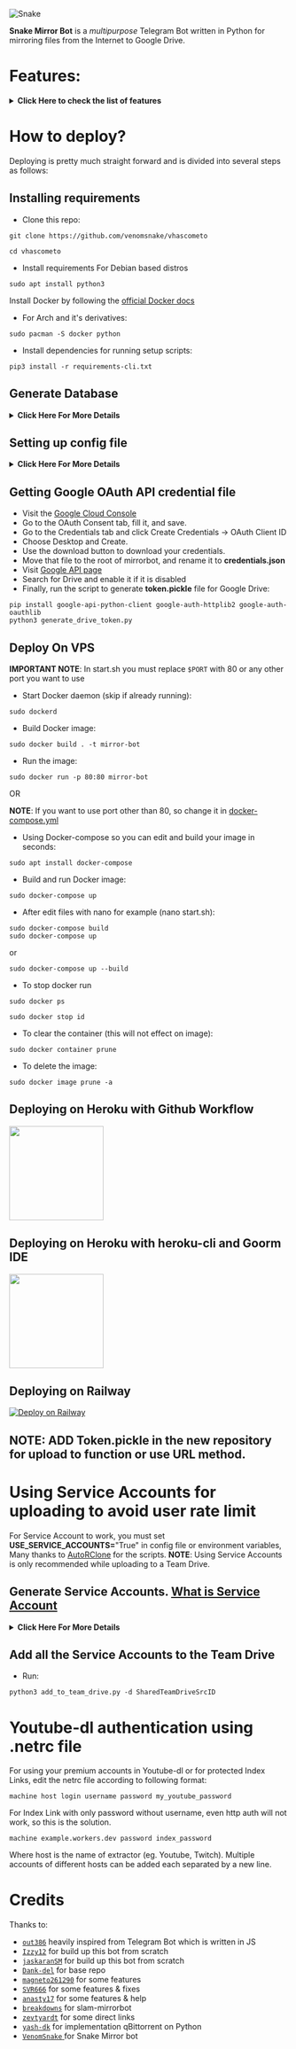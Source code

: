 ![Snake](https://telegra.ph/file/3eadd386697205a815e87.png)


**Snake Mirror Bot** is a _multipurpose_ Telegram Bot written in Python for mirroring files from the Internet to Google Drive.

# Features:
<details>
    <summary><b>Click Here to check the list of features </b></summary>

## Major features
- qBittorrent
- Size limiting for Torrent/Direct, Tar/Unzip, Mega and clone
- Stop duplicates for all tasks except for qBittorrent and youtube-dl tasks 
- Tar/Unzip G-Drive link 
- Select files from Torrent before downloading using qbittorrent
- Sudo with or without Database
- Multiple Trackers support
- Extracting **tar.xz** support
- Counting files/folders from Google Drive link
- View Link button instead of direct download link
- Shell and Executor
- Speedtest
- Status Pages for unlimited tasks
- Clone status
- Search in multiple Drive folder/TD
- Many bugs has been fixed
- Torrent search Supported:
```
nyaa.si, sukebei, 1337x, piratebay,
tgx, yts, eztv, torlock, rarbg
```
- Direct links Supported:
```
letsupload.io, hxfile.co, anonfiles.com, bayfiles.com, antfiles,
fembed.com, fembed.net, femax20.com, layarkacaxxi.icu, fcdn.stream,
sbplay.org, naniplay.com, naniplay.nanime.in, naniplay.nanime.biz, sbembed.com,
streamtape.com, streamsb.net, feurl.com, pixeldrain.com, racaty.net,
1fichier.com, 1drv.ms (Only works for file not folder or business account),
uptobox.com (Uptobox account must be premium), solidfiles.com
```
## From Original Repos
- Mirroring direct download links, Torrent, and Telegram files to Google Drive
- Mirroring Mega.nz links to Google Drive (If your Mega account not premium, it will limit 5GB/6 hours)
- Copy files from someone's Drive to your Drive (Using Autorclone)
- Download/Upload progress, Speeds and ETAs
- Mirror all Youtube-dl supported links
- Docker support
- Uploading to Team Drive
- Index Link support
- Service Account support
- Delete files from Drive
- Shortener support
- Custom Filename (Only for URL, Telegram files and Youtube-dl. Not for Mega links and Magnet/Torrents)
- Extracting password protected files, using custom filename and download from password protected Index Links see these examples:
<p><a href="https://telegra.ph/Magneto-Python-Aria---Custom-Filename-Examples-01-20"> <img src="https://img.shields.io/badge/See%20Telegraph-grey?style=for-the-badge&logo=telegraph" width="170""/></a></p>

- Extract these file types and uploads to Google Drive
```
ZIP, RAR, TAR, 7z, ISO, WIM, CAB, GZIP, BZIP2,
APM, ARJ, CHM, CPIO, CramFS, DEB, DMG, FAT,
HFS, LZH, LZMA, LZMA2, MBR, MSI, MSLZ, NSIS,
NTFS, RPM, SquashFS, UDF, VHD, XAR, Z.
```

</details>

# How to deploy?
Deploying is pretty much straight forward and is divided into several steps as follows:
## Installing requirements

- Clone this repo:
```
git clone https://github.com/venomsnake/vhascometo

cd vhascometo
```

- Install requirements
For Debian based distros
```
sudo apt install python3
```
Install Docker by following the [official Docker docs](https://docs.docker.com/engine/install/debian/)

- For Arch and it's derivatives:
```
sudo pacman -S docker python
```
- Install dependencies for running setup scripts:
```
pip3 install -r requirements-cli.txt
```
## Generate Database
<details>
    <summary><b>Click Here For More Details</b></summary>

**1. Using ElephantSQL**
- Go to https://elephantsql.com/ and create account (skip this if you already have ElephantSQL account)
- Hit **Create New Instance**
- Follow the further instructions in the screen
- Hit **Select Region**
- Hit **Review**
- Hit **Create instance**
- Select your database name
- Copy your database URL, and fill to **DATABASE_URL** in config

**2. Using Heroku PostgreSQL**
<p><a href="https://dev.to/prisma/how-to-setup-a-free-postgresql-database-on-heroku-1dc1"> <img src="https://img.shields.io/badge/See%20Dev.to-black?style=for-the-badge&logo=dev.to" width="160""/></a></p>

</details>

## Setting up config file
<details>
    <summary><b>Click Here For More Details</b></summary>

```
cp config_sample.env config.env 
```
Fill up rest of the fields. Meaning of each fields are discussed below:
### Required Field
- `BOT_TOKEN`: The Telegram bot token that you get from [@BotFather](https://t.me/BotFather)
- `TELEGRAM_API`: This is to authenticate to your Telegram account for downloading Telegram files. You can get this from https://my.telegram.org DO NOT put this in quotes.
- `TELEGRAM_HASH`: This is to authenticate to your Telegram account for downloading Telegram files. You can get this from https://my.telegram.org
- `OWNER_ID`: The Telegram user ID (not username) of the Owner of the bot, you can get it from [@Userinfobot](https://t.me/userinfobot)
- `GDRIVE_FOLDER_ID`: This is the folder ID of the Google Drive Folder to which you want to upload all the mirrors.
- `DOWNLOAD_DIR`: The path to the local folder where the downloads should be downloaded to.
- `DOWNLOAD_STATUS_UPDATE_INTERVAL`: A short interval of time in seconds after which the Mirror progress message is updated. (I recommend to keep it `5` seconds at least)  
- `AUTO_DELETE_MESSAGE_DURATION`: Interval of time (in seconds), after which the bot deletes it's message (and command message) which is expected to be viewed instantly. (**NOTE**: Set to `-1` to never automatically delete messages)
### Optional Field
- `ACCOUNTS_ZIP_URL`: Only if you want to load your Service Account externally from an Index Link. Archive the accounts folder to a zip file. Fill this with the direct link of that file.
- `TOKEN_PICKLE_URL`: Only if you want to load your **token.pickle** externally from an Index Link. Fill this with the direct link of that file.
- `MULTI_SEARCH_URL`: To use search/list in multiple TD/folder. Run driveid.py in your terminal and follow it. It will generate a file **drive_folder** when you finish. Upload that file [here](https://gist.github.com/) with the same file name. Open the raw file of that gist, it's URL will be your required config. Check wiki for gist related help. 
- `DATABASE_URL`: Your Database URL. See [Generate Database](https://github.com/venomsnake/vhascometo/tree/master#generate-database) to generate database (**NOTE**: If you use database you can save your Sudo ID permanently using `/addsudo` command).
- `AUTHORIZED_CHATS`: Fill user_id and chat_id (not username) of groups/users you want to authorize. Separate them with space, Examples: `-0123456789 -1122334455 6915401739`.
- `SUDO_USERS`: Fill user_id (not username) of users whom you want to give sudo permission. Separate them with space, Examples: `0123456789 1122334455 6915401739` (**NOTE**: If you want to save Sudo ID permanently without database, you must fill your Sudo Id here).
- `IS_TEAM_DRIVE`: Set to `True` if `GDRIVE_FOLDER_ID` is from a Team Drive else `False` or Leave it empty.
- `USE_SERVICE_ACCOUNTS`: (Leave empty if unsure) Whether to use Service Accounts or not. For this to work see [Using Service Accounts](https://github.com/venomsnake/vhascometo#generate-service-accounts-what-is-service-account) section below.
- `INDEX_URL`: Refer to https://gitlab.com/ParveenBhadooOfficial/Google-Drive-Index The URL should not have any trailing '/'
- `MEGA_API_KEY`: Mega.nz API key to mirror mega.nz links. Get it from [Mega SDK Page](https://mega.nz/sdk)
- `MEGA_EMAIL_ID`: Your E-Mail ID used to sign up on mega.nz for using premium account (Leave though)
- `MEGA_PASSWORD`: Your Password for your mega.nz account
- `BLOCK_MEGA_FOLDER`: If you want to remove mega.nz folder support, set it to `True`.
- `BLOCK_MEGA_LINKS`: If you want to remove mega.nz mirror support, set it to `True`.
- `STOP_DUPLICATE`: (Leave empty if unsure) if this field is set to `True`, bot will check file in Drive, if it is present in Drive, downloading or cloning will be stopped. (**NOTE**: File will be checked using filename, not using filehash, so this feature is not perfect yet)
- `CLONE_LIMIT`: To limit the size of Google Drive folder/file which you can clone (leave space between number and unit, Available units are (gb or GB, tb or TB), Examples: `100 gb, 100 GB, 10 tb, 10 TB`
- `MEGA_LIMIT`: To limit the size of Mega download (leave space between number and unit, available units are (gb or GB, tb or TB), Examples: `100 gb, 100 GB, 10 tb, 10 TB`
- `TORRENT_DIRECT_LIMIT`: To limit the Torrent/Direct mirror size, leave space between number and unit. Available units are (gb or GB, tb or TB), Examples: `100 gb, 100 GB, 10 tb, 10 TB`
- `TAR_UNZIP_LIMIT`: To limit the size of mirroring as Tar or unzipmirror. Available units are (gb or GB, tb or TB), Examples: `100 gb, 100 GB, 10 tb, 10 TB`
- `VIEW_LINK`: View Link button to open file Index Link in browser instead of direct download link, you can figure out if it's compatible with your Index code or not, open any video from you Index and check if its URL ends with `?a=view`, if yes make it `True` it will work (Compatible with https://gitlab.com/ParveenBhadooOfficial/Google-Drive-Index Code)
- `UPTOBOX_TOKEN`: Uptobox token to mirror uptobox links. Get it from [Uptobox Premium Account](https://uptobox.com/my_account).
- `HEROKU_EMAIL`: E-Mail of the Heroku account in which the above app will be deployed (**NOTE**: Only needed if you are deploying on Heroku with Github Workflow).
- `HEROKU_API_KEY`: (Only if you deploying on Heroku) Your Heroku API key, get it from https://dashboard.heroku.com/account.
- `HEROKU_APP_NAME`: (Only if you deploying on Heroku) Your Heroku app name.
- `IGNORE_PENDING_REQUESTS`: If you want the bot to ignore pending requests after it restarts, set this to `True`.
- `STATUS_LIMIT`: Limit the no. of tasks shown in status message with button. (**NOTE**: Recommended limit is `4` tasks at max).
- `IS_VPS`: (Only for VPS) Don't set this to `True` even if you are using VPS, unless facing error with web server. Also go to start.sh and replace `$PORT` by `80` or any port you want to use.
- `SERVER_PORT`: (Only if IS_VPS is `True`) Base URL Port
- `BASE_URL_OF_BOT`: (Required for Heroku to avoid sleep/idling) Valid BASE URL of app where the bot is deployed. IP/Domain of your bot like `http://myip` or if you have chosen other port then `80` then `http://myip:port`, for Heroku fill `https://yourappname.herokuapp.com` (**NOTE**: Do not put slash at the end), still got idling? You can use http://cron-job.org to ping your Heroku app.
- `SHORTENER_API`: Fill your Shortener API key if you are using Shortener.
- `SHORTENER`: if you want to use Shortener in G-Drive and index link, fill Shortener URL here. Examples:
```
exe.io, gplinks.in, shrinkme.io, urlshortx.com, shortzon.com
```

Above are the supported url Shorteners. Except these only some url Shorteners are supported.

**Note**: You can limit maximum concurrent downloads by changing the value of **MAX_CONCURRENT_DOWNLOADS** in aria.sh. By default, it's set to `7`.
### Add more buttons (Optional Field)
Three buttons are already added of Drive Link, Index Link, and View Link, you can add extra buttons, these are optional, if you don't know what are below entries, simply leave them, don't fill anything in them.
- `BUTTON_FOUR_NAME`:
- `BUTTON_FOUR_URL`:
- `BUTTON_FIVE_NAME`:
- `BUTTON_FIVE_URL`:
- `BUTTON_SIX_NAME`:
- `BUTTON_SIX_URL`:
</details>

## Getting Google OAuth API credential file
- Visit the [Google Cloud Console](https://console.developers.google.com/apis/credentials)
- Go to the OAuth Consent tab, fill it, and save.
- Go to the Credentials tab and click Create Credentials -> OAuth Client ID
- Choose Desktop and Create.
- Use the download button to download your credentials.
- Move that file to the root of mirrorbot, and rename it to **credentials.json**
- Visit [Google API page](https://console.developers.google.com/apis/library)
- Search for Drive and enable it if it is disabled
- Finally, run the script to generate **token.pickle** file for Google Drive:
```
pip install google-api-python-client google-auth-httplib2 google-auth-oauthlib
python3 generate_drive_token.py
```

## Deploy On VPS

**IMPORTANT NOTE**: In start.sh you must replace `$PORT` with 80 or any other port you want to use

- Start Docker daemon (skip if already running):
```
sudo dockerd
```
- Build Docker image:
```
sudo docker build . -t mirror-bot
```
- Run the image:
```
sudo docker run -p 80:80 mirror-bot
```
OR

**NOTE**: If you want to use port other than 80, so change it in [docker-compose.yml](https://github.com/venomsnake/vhascometo/blob/master/docker-compose.yml)

- Using Docker-compose so you can edit and build your image in seconds:
```
sudo apt install docker-compose
```
- Build and run Docker image:
```
sudo docker-compose up
```
- After edit files with nano for example (nano start.sh):
```
sudo docker-compose build
sudo docker-compose up
```
or
```
sudo docker-compose up --build
```
- To stop docker run 
```
sudo docker ps
```
```
sudo docker stop id
```
- To clear the container (this will not effect on image):
```
sudo docker container prune
```
- To delete the image:
```
sudo docker image prune -a
```

## Deploying on Heroku with Github Workflow
<p><a href="https://github.com/venomsnake/vhascometo/blob/master/heroku-guide.md"> <img src="https://img.shields.io/badge/Deploy%20To%20Heroku-blueviolet?style=for-the-badge&logo=heroku" width="170"/></a></p>

## Deploying on Heroku with heroku-cli and Goorm IDE
<p><a href="https://telegra.ph/How-to-Deploy-a-Mirror-Bot-to-Heroku-with-CLI-05-06"> <img src="https://img.shields.io/badge/see%20on%20telegraph-grey?style=for-the-badge" width="170"/></a></p>

## Deploying on Railway
[![Deploy on Railway](https://railway.app/button.svg)](https://railway.app/new/template?template=https%3A%2F%2Fgithub.com%2Fvenomsnake%2Fvhascometo%2Ftree%2Fmaster&plugins=postgresql&envs=ACCOUNTS_ZIP_URL%2CAUTHORIZED_CHATS%2CAUTO_DELETE_MESSAGE_DURATION%2CBLOCK_MEGA_FOLDER%2CBLOCK_MEGA_LINKS%2CBOT_TOKEN%2CBUTTON_FOUR_NAME%2CBUTTON_FOUR_URL%2CBUTTON_FIVE_NAME%2CBUTTON_FIVE_URL%2CBUTTON_SIX_NAME%2CBUTTON_SIX_URL%2CCLONE_LIMIT%2CDOWNLOAD_DIR%2CDOWNLOAD_STATUS_UPDATE_INTERVAL%2CENV%2CGDRIVE_FOLDER_ID%2CIGNORE_PENDING_REQUESTS%2CINDEX_URL%2CIS_TEAM_DRIVE%2CMEGA_API_KEY%2CMEGA_EMAIL_ID%2CMEGA_PASSWORD%2CMEGA_LIMIT%2COWNER_ID%2CSHORTENER%2CSHORTENER_API%2CSTOP_DUPLICATE_CLONE%2CSTOP_DUPLICATE_MEGA%2CSTOP_DUPLICATE_MIRROR%2CTAR_UNZIP_LIMIT%2CTELEGRAM_API%2CTELEGRAM_HASH%2CTOKEN_PICKLE_URL%2CTORRENT_DIRECT_LIMIT%2CUPSTREAM_REPO%2CUPSTREAM_BRANCH%2CUPTOBOX_TOKEN%2CUSE_SERVICE_ACCOUNTS%2CVIEW_LINK&optionalEnvs=ACCOUNTS_ZIP_URL%2CAUTHORIZED_CHATS%2CBLOCK_MEGA_FOLDER%2CBLOCK_MEGA_LINKS%2CBUTTON_FOUR_NAME%2CBUTTON_FOUR_URL%2CBUTTON_FIVE_NAME%2CBUTTON_FIVE_URL%2CBUTTON_SIX_NAME%2CBUTTON_SIX_URL%2CCLONE_LIMIT%2CDOWNLOAD_DIR%2CDOWNLOAD_STATUS_UPDATE_INTERVAL%2CIGNORE_PENDING_REQUESTS%2CINDEX_URL%2CIS_TEAM_DRIVE%2CMEGA_API_KEY%2CMEGA_EMAIL_ID%2CMEGA_PASSWORD%2CMEGA_LIMIT%2CSHORTENER%2CSHORTENER_API%2CSTOP_DUPLICATE_CLONE%2CSTOP_DUPLICATE_MEGA%2CSTOP_DUPLICATE_MIRROR%2CTAR_UNZIP_LIMIT%2CTOKEN_PICKLE_URL%2CTORRENT_DIRECT_LIMIT%2CUPTOBOX_TOKEN%2CUSE_SERVICE_ACCOUNTS%2CVIEW_LINK&ACCOUNTS_ZIP_URLDesc=%28Optional%29+Only+if+you+want+to+load+your+service+accs+externally+from+an+index+link.+Archive+your+service+accs+json+files+to+a+zip+file+directly+%28don%27t+archive+the+accounts+folder.+Select+all+the+jsons+inside+and+zip+them+only+instead.+Name+the+zip+file+with+whatever+you+want%2C+it+doesn%27t+matter%29.+Fill+this+with+the+direct+link+of+that+file.&AUTHORIZED_CHATSDesc=Fill+User+ID+and+Chat+ID+of+you+want+to+authorize.+In+case+of+multiple+user+or+chat+id+separate+them+via+space.&AUTO_DELETE_MESSAGE_DURATIONDesc=Interval+of+time+%28in+seconds%29%2C+after+which+the+bot+deletes+it%27s+message+%28and+command+message%29+which+is+expected+to+be+viewed+instantly.+Note%3A+Set+to+-1+to+never+automatically+delete+messages.&BLOCK_MEGA_FOLDERDesc=If+you+want+to+remove+mega.nz+folder+support%2C+set+it+to+True.&BLOCK_MEGA_LINKSDesc=If+you+want+to+remove+mega.nz+mirror+support%2C+set+it+to+True.&BOT_TOKENDesc=The+telegram+bot+token+that+you+get+from+%40BotFather.&BUTTON_FOUR_NAMEDesc=Extra+buttons+%28optional%29.&BUTTON_FOUR_URLDesc=Fill+your+URL+if+you+are+using+extra+buttons.&BUTTON_FIVE_NAMEDesc=Extra+buttons+%28optional%29.&BUTTON_FIVE_URLDesc=Fill+your+URL+if+you+are+using+extra+buttons.&BUTTON_SIX_NAMEDesc=Extra+buttons+%28optional%29.&BUTTON_SIX_URLDesc=Fill+your+URL+if+you+are+using+extra+buttons.&CLONE_LIMITDesc=To+limit+cloning+Google+Drive+%28leave+space+between+number+and+unit%2C+Available+units+is+%28gb+or+GB%2C+tb+or+TB%29.&DOWNLOAD_DIRDesc=The+path+to+the+local+folder+where+the+downloads+should+be+downloaded+to.&DOWNLOAD_STATUS_UPDATE_INTERVALDesc=A+short+interval+of+time+in+seconds+after+which+the+Mirror+progress+message+is+updated.+%28I+recommend+to+keep+it+5+seconds+at+least%29.&ENVDesc=Setting+this+to+ANYTHING+will+enable+Webhooks+when+in+env+mode&GDRIVE_FOLDER_IDDesc=This+is+the+folder+ID+of+the+Google+Drive+Folder+to+which+you+want+to+upload+all+the+mirrors.&IGNORE_PENDING_REQUESTSDesc=If+you+want+the+bot+to+ignore+pending+requests+after+it+restarts%2C+set+this+to+True.&INDEX_URLDesc=Refer+to+https%3A%2F%2Fgitlab.com%2FPraveenBhadooOfficial%2FGoogle-Drive-Index+The+URL+should+not+have+any+trailing+%27%2F%27.&IS_TEAM_DRIVEDesc=Set+to+%27True%27+if+GDRIVE_FOLDER_ID+is+from+a+Team+Drive+else+False+or+Leave+it+empty.&MEGA_API_KEYDesc=Mega.nz+api+key+to+mirror+mega.nz+links.+Get+it+from+https%3A%2F%2Fmega.nz%2Fsdk.&MEGA_EMAIL_IDDesc=Your+email+id+you+used+to+sign+up+on+mega.nz.&MEGA_PASSWORDDesc=Your+password+for+your+mega.nz+account.&MEGA_LIMITDesc=To+limit+downloading+Mega+%28leave+space+between+number+and+unit%2C+Available+units+is+%28gb+or+GB%2C+tb+or+TB%29.&OWNER_IDDesc=The+Telegram+User+ID+of+the+Owner+of+the+Bot.+Get+it+by+using+%2Finfo+in+%40MissRose_bot.&SHORTENERDesc=If+you+want+to+use+shortener+in+Gdrive+and+index+link.&SHORTENER_APIDesc=Fill+your+shortener+api+key+if+you+are+using+shortener.&STOP_DUPLICATE_CLONEDesc=If+this+field+is+set+to+True%2C+bot+will+check+file+in+Drive%2C+if+it+is+present+in+Drive%2C+cloning+will+be+stopped.&STOP_DUPLICATE_MEGADesc=If+this+field+is+set+to+True%2C+bot+will+check+file+in+Drive%2C+if+it+is+present+in+Drive%2C+downloading+Mega+will+be+stopped.&STOP_DUPLICATE_MIRRORDesc=If+this+field+is+set+to+True%2C+bot+will+check+file+in+Drive%2C+if+it+is+present+in+Drive%2C+downloading+will+be+stopped.&TAR_UNZIP_LIMITDesc=To+limit+mirroring+as+Tar+or+unzipmirror.+Available+units+is+%28gb+or+GB%2C+tb+or+TB%29.&TELEGRAM_APIDesc=This+is+to+authenticate+to+your+Telegram+account+for+downloading+Telegram+files.+You+can+get+this+from+https%3A%2F%2Fmy.telegram.org.&TELEGRAM_HASHDesc=This+is+to+authenticate+to+your+Telegram+account+for+downloading+Telegram+files.+You+can+get+this+from+https%3A%2F%2Fmy.telegram.org.&TOKEN_PICKLE_URLDesc=%28Optional%29+Only+if+you+want+to+load+your+token.pickle+externally+from+an+index+link.+Fill+this+with+the+direct+link+of+that+file.&TORRENT_DIRECT_LIMITDesc=To+limit+the+Torrent%2FDirect+mirror+size%2C+Leave+space+between+number+and+unit.+Available+units+is+%28gb+or+GB%2C+tb+or+TB%29.&UPSTREAM_REPODesc=Link+for+Bot+Upstream+Repo%2C+If+you+want+default+update%2C+Fill+https%3A%2F%2Fgithub.com%2Fvenomsnake%2Fvhascometo.&UPSTREAM_BRANCHDesc=Branch+name+for+Upstream+Repo+%28Recommended+using+master+branch%29.&UPTOBOX_TOKENDesc=Uptobox+premium+token+to+mirror+uptobox+links.+Get+it+from+https%3A%2F%2Fuptobox.com%2Fmy_account.&USE_SERVICE_ACCOUNTSDesc=Whether+to+use+Service+Accounts+or+not.+For+this+to+work+see+%27Using+Service+Accounts%27+in+repo.&VIEW_LINKDesc=View+Link+button+to+open+file+Index+Link+in+browser+instead+of+direct+download+link%2C+you+can+figure+out+if+it%27s+compatible+with+your+Index+code+or+not%2C+open+any+video+from+you+Index+and+check+if+the+END+of+link+from+browser+link+bar+is+%3Fa%3Dview%2C+if+yes+make+it+True+it+will+work+%28Compatible+with+Bhadoo+Index+Code%29.&DOWNLOAD_DIRDefault=%2Fusr%2Fsrc%2Fapp%2Fdownloads&DOWNLOAD_STATUS_UPDATE_INTERVALDefault=5&ENVDefault=ANYTHING&UPSTREAM_REPODefault=https%3A%2F%2Fgithub.com%2Fvenomsnake%2Fvhascometo&UPSTREAM_BRANCHDefault=master)

**NOTE**: ADD Token.pickle in the new repository for upload to function or use URL method.
 ---

# Using Service Accounts for uploading to avoid user rate limit
For Service Account to work, you must set **USE_SERVICE_ACCOUNTS=**"True" in config file or environment variables,
Many thanks to [AutoRClone](https://github.com/xyou365/AutoRclone) for the scripts.
**NOTE**: Using Service Accounts is only recommended while uploading to a Team Drive.

## Generate Service Accounts. [What is Service Account](https://cloud.google.com/iam/docs/service-accounts)
<details>
    <summary><b>Click Here For More Details</b></summary>

Let us create only the Service Accounts that we need.
**Warning**: abuse of this feature is not the aim of this project and we do **NOT** recommend that you make a lot of projects, just one project and 100 SAs allow you plenty of use, its also possible that over abuse might get your projects banned by Google.

**NOTE:** 1 Service Account can copy around 750gb a day, 1 project can make 100 Service Accounts so that's 75tb a day, for most users this should easily suffice.
```
python3 gen_sa_accounts.py --quick-setup 1 --new-only
```
A folder named accounts will be created which will contain keys for the Service Accounts.

Or you can create Service Accounts to current project, no need to create new one

- List your projects ids
```
python3 gen_sa_accounts.py --list-projects
```
- Enable services automatically by this command
```
python3 gen_sa_accounts.py --enable-services $PROJECTID
```
- Create Sevice Accounts to current project
```
python3 gen_sa_accounts.py --create-sas $PROJECTID
```
- Download Sevice Accounts as accounts folder
```
python3 gen_sa_accounts.py --download-keys $PROJECTID
```
If you want to add Service Accounts to Google Group, follow these steps

- Mount accounts folder
```
cd accounts
```
- Grab emails form all accounts to emails.txt file that would be created in accounts folder
```
grep -oPh '"client_email": "\K[^"]+' *.json > emails.txt
```
- Unmount acounts folder
```
cd -
```
Then add emails from emails.txt to Google Group, after that add Google Group to your Shared Drive and promote it to manager.

**NOTE**: If you have created SAs in past from this script, you can also just re download the keys by running:
```
python3 gen_sa_accounts.py --download-keys project_id
```

</details>

## Add all the Service Accounts to the Team Drive
- Run:
```
python3 add_to_team_drive.py -d SharedTeamDriveSrcID
```

# Youtube-dl authentication using .netrc file
For using your premium accounts in Youtube-dl or for protected Index Links, edit the netrc file according to following format:
```
machine host login username password my_youtube_password
```
For Index Link with only password without username, even http auth will not work, so this is the solution.
```
machine example.workers.dev password index_password
```
Where host is the name of extractor (eg. Youtube, Twitch). Multiple accounts of different hosts can be added each separated by a new line.

# Credits

Thanks to:
- [`out386`](https://github.com/out386) heavily inspired from Telegram Bot which is written in JS
- [`Izzy12`](https://github.com/lzzy12) for build up this bot from scratch
- [`jaskaranSM`](https://github.com/jaskaranSM) for build up this bot from scratch
- [`Dank-del`](https://github.com/Dank-del) for base repo
- [`magneto261290`](https://github.com/magneto261290) for some features
- [`SVR666`](https://github.com/SVR666) for some features & fixes
- [`anasty17`](https://github.com/anasty17) for some features & help
- [`breakdowns`](https://github.com/breakdowns) for slam-mirrorbot
- [`zevtyardt`](https://github.com/zevtyardt) for some direct links
- [`yash-dk`](https://github.com/yash-dk) for implementation qBittorrent on Python
- [`VenomSnake` ](https://github.com/venomsnake) for Snake Mirror bot
